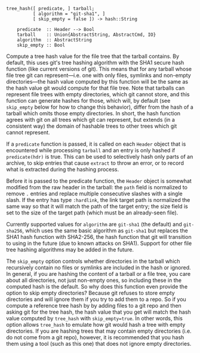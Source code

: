 ```
tree_hash([ predicate, ] tarball;
          [ algorithm = "git-sha1", ]
          [ skip_empty = false ]) -> hash::String

    predicate  :: Header --> Bool
    tarball    :: Union{AbstractString, AbstractCmd, IO}
    algorithm  :: AbstractString
    skip_empty :: Bool
```

Compute a tree hash value for the file tree that the tarball contains. By default, this uses git's tree hashing algorithm with the SHA1 secure hash function (like current versions of git). This means that for any tarball whose file tree git can represent—i.e. one with only files, symlinks and non-empty directories—the hash value computed by this function will be the same as the hash value git would compute for that file tree. Note that tarballs can represent file trees with empty directories, which git cannot store, and this function can generate hashes for those, which will, by default (see `skip_empty` below for how to change this behavior), differ from the hash of a tarball which omits those empty directories. In short, the hash function agrees with git on all trees which git can represent, but extends (in a consistent way) the domain of hashable trees to other trees which git cannot represent.

If a `predicate` function is passed, it is called on each `Header` object that is encountered while processing `tarball` and an entry is only hashed if `predicate(hdr)` is true. This can be used to selectively hash only parts of an archive, to skip entries that cause `extract` to throw an error, or to record what is extracted during the hashing process.

Before it is passed to the predicate function, the `Header` object is somewhat modified from the raw header in the tarball: the `path` field is normalized to remove `.` entries and replace multiple consecutive slashes with a single slash. If the entry has type `:hardlink`, the link target path is normalized the same way so that it will match the path of the target entry; the size field is set to the size of the target path (which must be an already-seen file).

Currently supported values for `algorithm` are `git-sha1` (the default) and `git-sha256`, which uses the same basic algorithm as `git-sha1` but replaces the SHA1 hash function with SHA2-256, the hash function that git will transition to using in the future (due to known attacks on SHA1). Support for other file tree hashing algorithms may be added in the future.

The `skip_empty` option controls whether directories in the tarball which recursively contain no files or symlinks are included in the hash or ignored. In general, if you are hashing the content of a tarball or a file tree, you care about all directories, not just non-empty ones, so including these in the computed hash is the default. So why does this function even provide the option to skip empty directories? Because git refuses to store empty directories and will ignore them if you try to add them to a repo. So if you compute a reference tree hash by by adding files to a git repo and then asking git for the tree hash, the hash value that you get will match the hash value computed by `tree_hash` with `skip_empty=true`. In other words, this option allows `tree_hash` to emulate how git would hash a tree with empty directories. If you are hashing trees that may contain empty directories (i.e. do not come from a git repo), however, it is recommended that you hash them using a tool (such as this one) that does not ignore empty directories.

